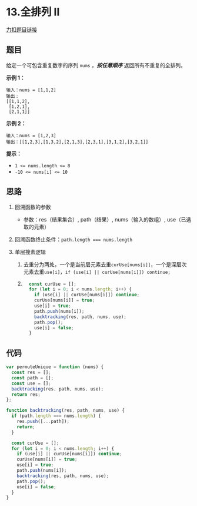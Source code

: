 # 13.全排列 II

[力扣题目链接](https://leetcode.cn/problems/permutations-ii/)

## 题目

给定一个可包含重复数字的序列 `nums` ，***按任意顺序*** 返回所有不重复的全排列。

 

**示例 1：**

```
输入：nums = [1,1,2]
输出：
[[1,1,2],
 [1,2,1],
 [2,1,1]]
```

**示例 2：**

```
输入：nums = [1,2,3]
输出：[[1,2,3],[1,3,2],[2,1,3],[2,3,1],[3,1,2],[3,2,1]]
```

 

**提示：**

- `1 <= nums.length <= 8`
- `-10 <= nums[i] <= 10`

## 思路

1. 回溯函数的参数

   - 参数：res（结果集合）, path（结果）, nums（输入的数组）, use（已选取的元素）

2. 回溯函数终止条件：`path.length === nums.length`

3. 单层搜素逻辑

   1. 去重分为两处，一个是当前层元素去重`curUse[nums[i]]`，一个是深层次元素去重`use[i]`，`if (use[i] || curUse[nums[i]]) continue;`

   2. ~~~js
        const curUse = [];
        for (let i = 0; i < nums.length; i++) {
          if (use[i] || curUse[nums[i]]) continue;
          curUse[nums[i]] = true;
          use[i] = true;
          path.push(nums[i]);
          backtracking(res, path, nums, use);
          path.pop();
          use[i] = false;
        }
      ~~~

## 代码

~~~js
var permuteUnique = function (nums) {
  const res = [];
  const path = [];
  const use = [];
  backtracking(res, path, nums, use);
  return res;
};

function backtracking(res, path, nums, use) {
  if (path.length === nums.length) {
    res.push([...path]);
    return;
  }

  const curUse = [];
  for (let i = 0; i < nums.length; i++) {
    if (use[i] || curUse[nums[i]]) continue;
    curUse[nums[i]] = true;
    use[i] = true;
    path.push(nums[i]);
    backtracking(res, path, nums, use);
    path.pop();
    use[i] = false;
  }
}
~~~


